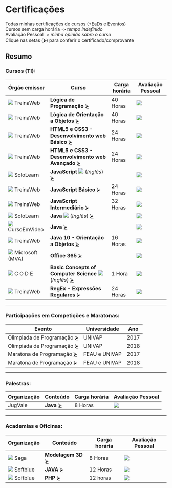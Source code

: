 # Certificações
Todas minhas certificações de cursos (+EaDs e Eventos)  
Cursos sem carga horária `->` *tempo indefinido*  
Avaliação Pessoal `->` *minha opinião sobre o curso*  
Clique nas setas (**⮚**) para conferir o certificado/comprovante

## Resumo
### Cursos (TI):

   | Órgão emissor            | Curso                                                                | Carga horária | Avaliação Pessoal |
   | ------------------------ | -------------------------------------------------------------------- | ------------- | ----------------- |
   | ![][sTW] TreinaWeb       | **Lógica de Programação**                                   [⮚][6]  | 40 Horas      | ![][nota8]        |
   | ![][sTW] TreinaWeb       | **Lógica de Orientação a Objetos**                          [⮚][7]  | 40 Horas      | ![][nota9]        |
   | ![][sTW] TreinaWeb       | **HTML5 e CSS3 - Desenvolvimento web Básico**               [⮚][8]  | 24 Horas      | ![][nota5]        |
   | ![][sTW] TreinaWeb       | **HTML5 e CSS3 - Desenvolvimento web Avançado**             [⮚][9]  | 24 Horas      | ![][nota7]        |
   | ![][sSL] SoloLearn       | **JavaScript** ![][iUS] (*Inglês*)                          [⮚][10] |               | ![][nota4]        |
   | ![][sTW] TreinaWeb       | **JavaScript Básico**                                       [⮚][11] | 24 Horas      | ![][nota6]        |
   | ![][sTW] TreinaWeb       | **JavaScript Intermediário**                                [⮚][12] | 32 Horas      | ![][nota7]        |
   | ![][sSL] SoloLearn       | **Java** ![][iUS] (*Inglês*)                                [⮚][13] |               | ![][nota5]        |
   | ![][sCV] CursoEmVideo    | **Java**                                                    [⮚][14] |               | ![][nota9]        |
   | ![][sTW] TreinaWeb       | **Java 10 - Orientação a Objetos**                          [⮚][15] | 16 Horas      | ![][nota10]       |
   | ![][sMS] Microsoft (MVA) | **Office 365**                                              [⮚][16] |               | ![][nota5]        |
   | ![][sCD] C O D E         | **Basic Concepts of Computer Science** ![][iUS] (*Inglês*)  [⮚][17] | 1 Hora        | ![][nota2]        |
   | ![][sTW] TreinaWeb       | **RegEx - Expressões Regulares**                            [⮚][18] | 24 Horas      | ![][nota7]        |

---
### Participações em Competições e Maratonas:

   | Evento                           | Universidade  | Ano  |
   | -------------------------------- | ------------- | ---- |
   | Olimpiada de Programação [⮚][1] | UNIVAP        | 2017 |
   | Olimpiada de Programação [⮚][1] | UNIVAP        | 2018 |
   | Maratona de Programação  [⮚][1] | FEAU e UNIVAP | 2017 |
   | Maratona de Programação  [⮚][1] | FEAU e UNIVAP | 2018 |

---
### Palestras:
   | Organização | Conteúdo         | Carga horária | Avaliação Pessoal |
   | ----------- | ---------------- | ------------- | ----------------- |
   | JugVale     | **Java** [⮚][2] | 8 Horas       | ![][nota9]        | 

---
### Academias e Oficinas:
   | Organização       | Conteúdo                 | Carga horária | Avaliação Pessoal |
   | ----------------- | ------------------------ | ------------- | ----------------- |
   | ![][sSG] Saga     | **Modelagem 3D** [⮚][3] | 8 Horas       | ![][nota5]        |
   | ![][sSB] Softblue | **JAVA**         [⮚][4] | 12 Horas      | ![][nota9]       |
   | ![][sSB] Softblue | **PHP**          [⮚][5] | 12 horas      | ![][nota10]        |


<!-- Links/Certificados -->
[1]: !%20Maratonas%20e%20Competições/
[2]: !%20Palestras/JugVale%20-%20Java.pdf
[3]: !%20Academias%20e%20Oficinas/Saga%20-%20Modelagem%203D.pdf
[4]: !%20Academias%20e%20Oficinas/Softblue%20-%20Java.pdf
[5]: !%20Academias%20e%20Oficinas/Softblue%20-%20PHP.pdf
[6]: Ciência%20da%20Computação/Geral/TreinaWeb%20-%20Lógica%20Programação.pdf
[7]: Ciência%20da%20Computação/Geral/TreinaWeb%20-%20Lógica%20POO.pdf
[8]: Ciência%20da%20Computação/HTML5%20e%20CSS3/TreinaWeb%20-%20Web%20(basico).pdf
[9]: Ciência%20da%20Computação/HTML5%20e%20CSS3/TreinaWeb%20-%20Web%20(avançado).pdf
[10]: Ciência%20da%20Computação/JavaScript/SoloLearn%20-%20JavaScript.pdf
[11]: Ciência%20da%20Computação/JavaScript/TreinaWeb%20-%20JavaScript%20(básico).pdf
[12]: Ciência%20da%20Computação/JavaScript/TreinaWeb%20-%20JavaScript%20(intermediário).pdf
[13]: Ciência%20da%20Computação/Java/SoloLearn%20-%20Java.pdf
[14]: Ciência%20da%20Computação/Java/Curso%20em%20Vídeo%20-%20Curso%20de%20Java.pdf
[15]: Ciência%20da%20Computação/Java/TreinaWeb%20-%20Java%2010%20POO.pdf
[16]: Ciência%20da%20Computação/Office/MVA%20-%20Office%20365.pdf
[17]: Ciência%20da%20Computação/Geral/C%20O%20D%20E%20-%20Hour%20of%20code.pdf
[18]: Ciência%20da%20Computação/Regex/TreinaWeb%20-%20Regex.pdf

[sTW]: i/treina_web19.png
[sSL]: i/solo_learn19.png
[sCD]: i/code19.png
[sCV]: i/cursoemvideo19.png
[sMS]: i/microsoft19.png
[sSG]: i/saga19.png
[sSB]: i/softblue19.png

[iUS]: i/us19.png

[nota1]: i/n1.png
[nota2]: i/n2.png
[nota3]: i/n3.png
[nota4]: i/n4.png
[nota5]: i/n5.png
[nota6]: i/n6.png
[nota7]: i/n7.png
[nota8]: i/n8.png
[nota9]: i/n9.png
[nota10]: i/n10.png
